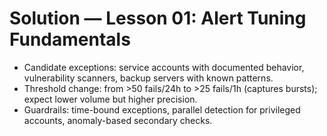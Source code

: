 # Solution — Lesson 01: Alert Tuning Fundamentals

- Candidate exceptions: service accounts with documented behavior, vulnerability scanners, backup servers with known patterns.
- Threshold change: from >50 fails/24h to >25 fails/1h (captures bursts); expect lower volume but higher precision.
- Guardrails: time-bound exceptions, parallel detection for privileged accounts, anomaly-based secondary checks.
